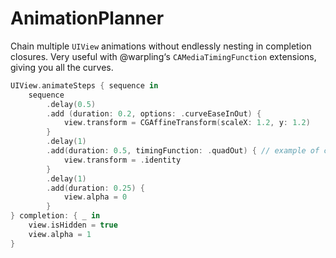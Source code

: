 # AnimationPlanner

Chain multiple `UIView` animations without endlessly nesting in completion closures.
Very useful with @warpling‘s `CAMediaTimingFunction` extensions, giving you all the curves.

```swift
UIView.animateSteps { sequence in
    sequence
        .delay(0.5)
        .add (duration: 0.2, options: .curveEaseInOut) {
            view.transform = CGAffineTransform(scaleX: 1.2, y: 1.2)
        }
        .delay(1)
        .add(duration: 0.5, timingFunction: .quadOut) { // example of custom timing function, see referenced gist
            view.transform = .identity
        }
        .delay(1)
        .add(duration: 0.25) {
            view.alpha = 0
        }
} completion: { _ in
    view.isHidden = true
    view.alpha = 1
}
```
